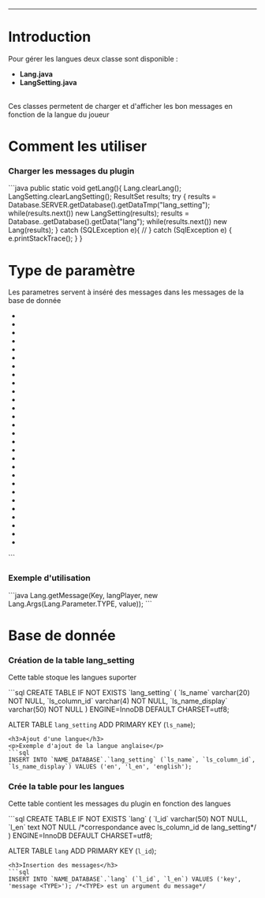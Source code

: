 <hr/>
<h1>Introduction</h1>
<p>Pour gérer les langues deux classe sont disponible :
	<ul>
		<li><strong>Lang.java</strong></li>
		<li><strong>LangSetting.java</strong></li>
	</ul>
	<br/>
	Ces classes permetent de charger et d'afficher les bon messages en fonction de la langue du joueur
</p>
<h1>Comment les utiliser</h1>
<h3>Charger les messages du plugin</h3>
```java
public static void getLang(){ 
    Lang.clearLang();
    LangSetting.clearLangSetting();
    ResultSet results;
    try {
        results = Database.SERVER.getDatabase().getDataTmp("lang_setting");
        while(results.next()) new LangSetting(results);
        results = Database.<NAME>.getDatabase().getData("lang");
        while(results.next()) new Lang(results);
    } catch (SQLException e){
        //
    } catch (SqlException e) {
            e.printStackTrace();
    }
}

<h1>Type de paramètre</h1>
<p>
    Les parametres servent à inséré des messages dans les messages de la base de donnée 
</p>
	<ul>
		<li><strong><state></strong></li>
        <li><strong><time></strong></li>
        <li><strong><team></strong></li>
        <li><strong><point></strong></li>
        <li><strong><nbr_player></strong></li>
        <li><strong><golds></strong></li>
        <li><strong><kill></strong></li>
        <li><strong><dead></strong></li>
        <li><strong><wool></strong></li>
        <li><strong><var></strong></li>
        <li><strong><player></strong></li>
        <li><strong><mode></strong></li>
        <li><strong><server></strong></li>
        <li><strong><message></strong></li>
        <li><strong><killer></strong></li>
        <li><strong><nbr_max_player></strong></li>
        <li><strong><color></strong></li>
        <li><strong><winner></strong></li>
        <li><strong><price></strong></li>
        <li><strong><device></strong></li>
        <li><strong><looser></strong></li>
        <li><strong><kit></strong></li>
        <li><strong><page></strong></li>
        <li><strong><life></strong></li>
        <li><strong><bonus></strong></li>
        <li><strong><killed></strong></li>
        <li><strong><spectator></strong></li>
        <li><strong><speed></strong></li>
	</ul>
```

<h3>Exemple d'utilisation</h3>
```java
Lang.getMessage(Key, langPlayer, new Lang.Args(Lang.Parameter.TYPE, value));
```

<h1>Base de donnée</h1>
<h3>Création de la table lang_setting</h3>
<p>Cette table stoque les langues suporter</p>
```sql
CREATE TABLE IF NOT EXISTS `lang_setting` (
  `ls_name` varchar(20) NOT NULL,
  `ls_column_id` varchar(4) NOT NULL,
  `ls_name_display` varchar(50) NOT NULL
) ENGINE=InnoDB DEFAULT CHARSET=utf8;

ALTER TABLE `lang_setting`
 ADD PRIMARY KEY (`ls_name`);
```
<h3>Ajout d'une langue</h3>
<p>Exemple d'ajout de la langue anglaise</p>
```sql
INSERT INTO `NAME_DATABASE`.`lang_setting` (`ls_name`, `ls_column_id`, `ls_name_display`) VALUES ('en', 'l_en', 'english');
```
<h3>Crée la table pour les langues</h3>
<p>Cette table contient les messages du plugin en fonction des langues</p>
```sql
CREATE TABLE IF NOT EXISTS `lang` (
  `l_id` varchar(50) NOT NULL,
  `l_en` text NOT NULL /*correspondance avec ls_column_id de lang_setting*/
) ENGINE=InnoDB DEFAULT CHARSET=utf8;

ALTER TABLE `lang`
 ADD PRIMARY KEY (`l_id`);
```
<h3>Insertion des messages</h3>
```sql
INSERT INTO `NAME_DATABASE`.`lang` (`l_id`, `l_en`) VALUES ('key', 'message <TYPE>'); /*<TYPE> est un argument du message*/
```